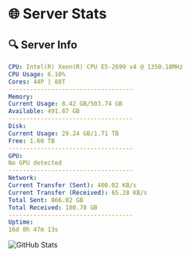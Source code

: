 # 🌐 Server Stats
## 🔍 Server Info
```yaml
CPU: Intel(R) Xeon(R) CPU E5-2699 v4 @ 1350.18MHz
CPU Usage: 6.10%
Cores: 44P | 88T
-----------------------------------
Memory:
Current Usage: 8.42 GB/503.74 GB
Available: 491.87 GB
-----------------------------------
Disk:
Current Usage: 29.24 GB/1.71 TB
Free: 1.60 TB
-----------------------------------
GPU:
No GPU detected
-----------------------------------
Network:
Current Transfer (Sent): 400.02 KB/s
Current Transfer (Received): 65.28 KB/s
Total Sent: 866.02 GB
Total Received: 180.78 GB
-----------------------------------
Uptime:
16d 8h 47m 13s
```
![GitHub Stats](https://img.shields.io/badge/Updated-2025-05-06_01:56:01-blue)